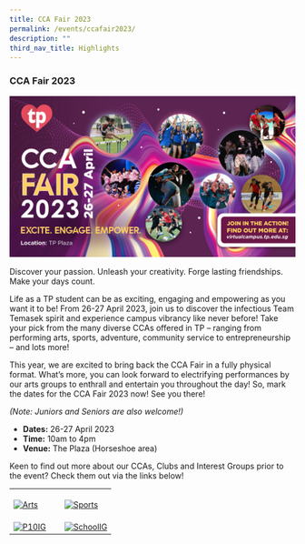 ```yaml
---
title: CCA Fair 2023
permalink: /events/ccafair2023/
description: ""
third_nav_title: Highlights
---
```

### CCA Fair 2023

![](/images/Home/CCA%20Fair%202023.jpg)


Discover your passion. Unleash your creativity. Forge lasting friendships. Make your days count. 

Life as a TP student can be as exciting, engaging and empowering as you want it to be! From 26-27 April 2023, join us to discover the infectious Team Temasek spirit and experience campus vibrancy like never before! Take your pick from the many diverse CCAs offered in TP – ranging from performing arts, sports, adventure, community service to entrepreneurship – and lots more! 

This year, we are excited to bring back the CCA Fair in a fully physical format. What’s more, you can look forward to electrifying performances by our arts groups to enthrall and entertain you throughout the day! So, mark the dates for the CCA Fair 2023 now! See you there!

_(Note: Juniors and Seniors are also welcome!)_


* **Dates:** 26-27 April 2023
* **Time:** 10am to 4pm
* **Venue:** The Plaza (Horseshoe area)

Keen to find out more about our CCAs, Clubs and Interest Groups prior to the event? Check them out via the links below!

<table>
    <tr>
        <td style="width:50%"><br> 
            <a href="/cca-and-student-groups/performing-arts/">
                <image src="/images/Buttons/Performing Arts v2.png" style="display:block;margin-left:auto;margin-right:auto;" alt="Arts">
                </image>
            </a>
        </td>
        <td style="width:50%"><br>
            <a href="/cca-and-student-groups/sports/">
                <image src="/images/Buttons/Sports v2.png" style="display:block;margin-left:auto;margin-right:auto;" alt="Sports">
                </image>
            </a>
        </td>
    </tr>
    <tr>
        <td style="width:50%"><br>
            <a href="/cca-and-student-groups/p10-and-interest-groups/p10-clubs/">
                <image src="/images/Buttons/P10 & IG v2.png" style="display:block;margin-left:auto;margin-right:auto;" alt="P10IG">
                </image>
            </a>
        </td>
        <td style="width:50%"><br>
            <a href="/cca-and-student-groups/diploma-interest-groups/school-of-applied-science/">
                <image src="/images/Buttons/Diploma Interest Groups-01.png" style="display:block;margin-left:auto;margin-right:auto;" alt="SchoolIG">
                </image>
            </a>
        </td>
    </tr>
</table>